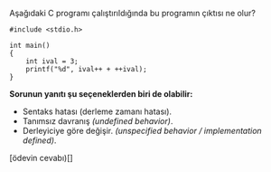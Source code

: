 Aşağıdaki C programı çalıştırıldığında bu programın çıktısı ne olur?

```
#include <stdio.h>
 
int main()
{
	int ival = 3;
	printf("%d", ival++ + ++ival);
}
```


__Sorunun yanıtı şu seçeneklerden biri de olabilir:__</br>
+ Sentaks hatası (derleme zamanı hatası).
+ Tanımsız davranış _(undefined behavior)_.
+ Derleyiciye göre değişir. _(unspecified behavior / implementation defined)_.

[ödevin cevabı)[]
